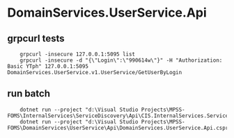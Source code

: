 ﻿# DomainServices.UserService.Api

## grpcurl tests
        grpcurl -insecure 127.0.0.1:5095 list
        grpcurl -insecure -d "{\"Login\":\"990614w\"}" -H "Authorization: Basic YTph" 127.0.0.1:5095 DomainServices.UserService.v1.UserService/GetUserByLogin

## run batch
        dotnet run --project "d:\Visual Studio Projects\MPSS-FOMS\InternalServices\ServiceDiscovery\Api\CIS.InternalServices.ServiceDiscovery.Api.csproj"
        dotnet run --project "d:\Visual Studio Projects\MPSS-FOMS\DomainServices\UserService\Api\DomainServices.UserService.Api.csproj"


